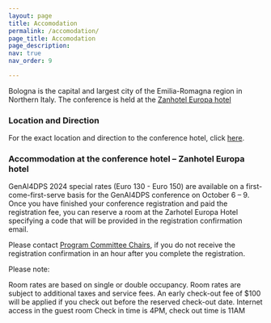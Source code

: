 ```yaml
---
layout: page
title: Accomodation
permalink: /accomodation/
page_title: Accomodation
page_description:
nav: true
nav_order: 9

---
```


Bologna is the capital and largest city of the Emilia-Romagna region in Northern Italy.
The conference is held at the [Zanhotel Europa hotel](https://www.zanhotel.it/en/hotel-europa-bologna) 

### Location and Direction

For the exact location and direction to the conference hotel, click [here](https://www.zanhotel.it/en/hotel-europa-bologna/near-central-train-station).

### Accommodation at the conference hotel – Zanhotel Europa hotel

GenAI4DPS 2024 special rates (Euro 130 - Euro 150) are available on a first-come-first-serve basis for the 
GenAI4DPS conference on October 6 – 9. Once you have finished your conference registration and paid the registration fee, 
you can reserve a room at the Zarhotel Europa Hotel specifying a code that will be provided in 
the registration confirmation email. 

Please contact [Program Committee Chairs](https://genai4dps.github.io/advances-challenges/committes), 
if you do not receive the registration confirmation in an hour after you complete the registration.

Please note:

Room rates are based on single or double occupancy.
Room rates are subject to additional taxes and service fees. 
An early check-out fee of $100 will be applied if you check out before the reserved check-out date.
Internet access in the guest room
Check in time is 4PM, check out time is 11AM
